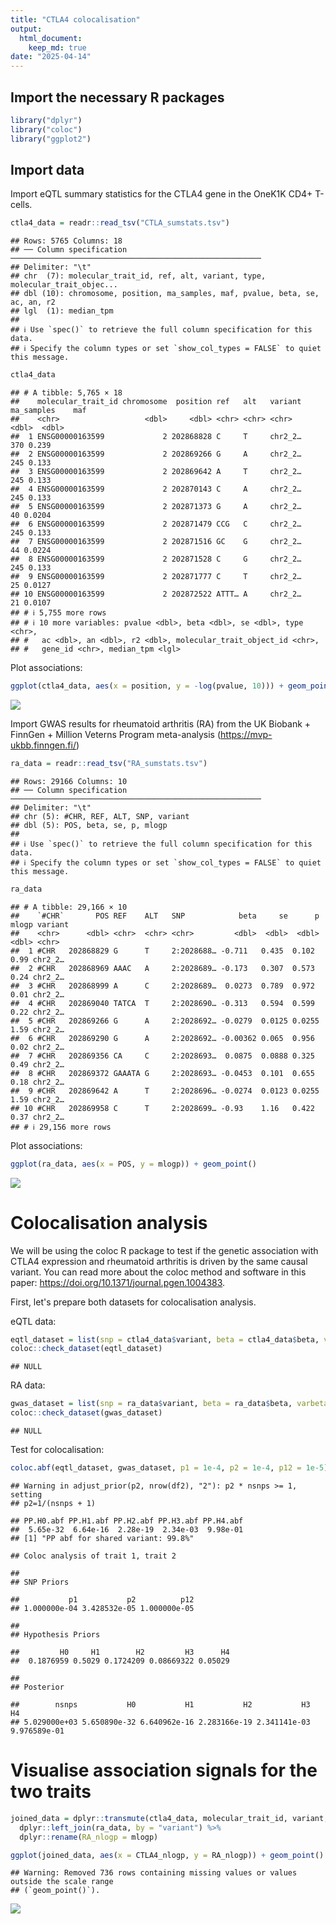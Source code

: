 ```yaml
---
title: "CTLA4 colocalisation"
output: 
  html_document: 
    keep_md: true
date: "2025-04-14"
---
```






## Import the necessary R packages

``` r
library("dplyr")
library("coloc")
library("ggplot2")
```

## Import data

Import eQTL summary statistics for the CTLA4 gene in the OneK1K CD4+ T-cells.


``` r
ctla4_data = readr::read_tsv("CTLA_sumstats.tsv")
```

```
## Rows: 5765 Columns: 18
## ── Column specification ────────────────────────────────────────────────────────
## Delimiter: "\t"
## chr  (7): molecular_trait_id, ref, alt, variant, type, molecular_trait_objec...
## dbl (10): chromosome, position, ma_samples, maf, pvalue, beta, se, ac, an, r2
## lgl  (1): median_tpm
## 
## ℹ Use `spec()` to retrieve the full column specification for this data.
## ℹ Specify the column types or set `show_col_types = FALSE` to quiet this message.
```

``` r
ctla4_data
```

```
## # A tibble: 5,765 × 18
##    molecular_trait_id chromosome  position ref   alt   variant ma_samples    maf
##    <chr>                   <dbl>     <dbl> <chr> <chr> <chr>        <dbl>  <dbl>
##  1 ENSG00000163599             2 202868828 C     T     chr2_2…        370 0.239 
##  2 ENSG00000163599             2 202869266 G     A     chr2_2…        245 0.133 
##  3 ENSG00000163599             2 202869642 A     T     chr2_2…        245 0.133 
##  4 ENSG00000163599             2 202870143 C     A     chr2_2…        245 0.133 
##  5 ENSG00000163599             2 202871373 G     A     chr2_2…         40 0.0204
##  6 ENSG00000163599             2 202871479 CCG   C     chr2_2…        245 0.133 
##  7 ENSG00000163599             2 202871516 GC    G     chr2_2…         44 0.0224
##  8 ENSG00000163599             2 202871528 C     G     chr2_2…        245 0.133 
##  9 ENSG00000163599             2 202871777 C     T     chr2_2…         25 0.0127
## 10 ENSG00000163599             2 202872522 ATTT… A     chr2_2…         21 0.0107
## # ℹ 5,755 more rows
## # ℹ 10 more variables: pvalue <dbl>, beta <dbl>, se <dbl>, type <chr>,
## #   ac <dbl>, an <dbl>, r2 <dbl>, molecular_trait_object_id <chr>,
## #   gene_id <chr>, median_tpm <lgl>
```

Plot associations:

``` r
ggplot(ctla4_data, aes(x = position, y = -log(pvalue, 10))) + geom_point()
```

![](CTLA4_colocalisation_files/figure-html/unnamed-chunk-4-1.png)<!-- -->

Import GWAS results for rheumatoid arthritis (RA) from the UK Biobank + FinnGen + Million Veterns Program meta-analysis (https://mvp-ukbb.finngen.fi/)


``` r
ra_data = readr::read_tsv("RA_sumstats.tsv")
```

```
## Rows: 29166 Columns: 10
## ── Column specification ────────────────────────────────────────────────────────
## Delimiter: "\t"
## chr (5): #CHR, REF, ALT, SNP, variant
## dbl (5): POS, beta, se, p, mlogp
## 
## ℹ Use `spec()` to retrieve the full column specification for this data.
## ℹ Specify the column types or set `show_col_types = FALSE` to quiet this message.
```

``` r
ra_data
```

```
## # A tibble: 29,166 × 10
##    `#CHR`       POS REF    ALT   SNP            beta     se      p mlogp variant
##    <chr>      <dbl> <chr>  <chr> <chr>         <dbl>  <dbl>  <dbl> <dbl> <chr>  
##  1 #CHR   202868829 G      T     2:2028688… -0.711   0.435  0.102   0.99 chr2_2…
##  2 #CHR   202868969 AAAC   A     2:2028689… -0.173   0.307  0.573   0.24 chr2_2…
##  3 #CHR   202868999 A      C     2:2028689…  0.0273  0.789  0.972   0.01 chr2_2…
##  4 #CHR   202869040 TATCA  T     2:2028690… -0.313   0.594  0.599   0.22 chr2_2…
##  5 #CHR   202869266 G      A     2:2028692… -0.0279  0.0125 0.0255  1.59 chr2_2…
##  6 #CHR   202869290 G      A     2:2028692… -0.00362 0.065  0.956   0.02 chr2_2…
##  7 #CHR   202869356 CA     C     2:2028693…  0.0875  0.0888 0.325   0.49 chr2_2…
##  8 #CHR   202869372 GAAATA G     2:2028693… -0.0453  0.101  0.655   0.18 chr2_2…
##  9 #CHR   202869642 A      T     2:2028696… -0.0274  0.0123 0.0255  1.59 chr2_2…
## 10 #CHR   202869958 C      T     2:2028699… -0.93    1.16   0.422   0.37 chr2_2…
## # ℹ 29,156 more rows
```

Plot associations:

``` r
ggplot(ra_data, aes(x = POS, y = mlogp)) + geom_point()
```

![](CTLA4_colocalisation_files/figure-html/unnamed-chunk-6-1.png)<!-- -->

# Colocalisation analysis

We will be using the coloc R package to test if the genetic association with CTLA4 expression and rheumatoid arthritis is driven by the same causal variant. You can read more about the coloc method and software in this paper: https://doi.org/10.1371/journal.pgen.1004383.

First, let's prepare both datasets for colocalisation analysis.

eQTL data:


``` r
eqtl_dataset = list(snp = ctla4_data$variant, beta = ctla4_data$beta, varbeta = ctla4_data$se^2, type = "quant", sdY = 1)
coloc::check_dataset(eqtl_dataset)
```

```
## NULL
```

RA data:

``` r
gwas_dataset = list(snp = ra_data$variant, beta = ra_data$beta, varbeta = ra_data$se^2, type = "cc")
coloc::check_dataset(gwas_dataset)
```

```
## NULL
```

Test for colocalisation:

``` r
coloc.abf(eqtl_dataset, gwas_dataset, p1 = 1e-4, p2 = 1e-4, p12 = 1e-5)
```

```
## Warning in adjust_prior(p2, nrow(df2), "2"): p2 * nsnps >= 1, setting
## p2=1/(nsnps + 1)
```

```
## PP.H0.abf PP.H1.abf PP.H2.abf PP.H3.abf PP.H4.abf 
##  5.65e-32  6.64e-16  2.28e-19  2.34e-03  9.98e-01 
## [1] "PP abf for shared variant: 99.8%"
```

```
## Coloc analysis of trait 1, trait 2
```

```
## 
## SNP Priors
```

```
##           p1           p2          p12 
## 1.000000e-04 3.428532e-05 1.000000e-05
```

```
## 
## Hypothesis Priors
```

```
##         H0     H1        H2         H3      H4
##  0.1876959 0.5029 0.1724209 0.08669322 0.05029
```

```
## 
## Posterior
```

```
##        nsnps           H0           H1           H2           H3           H4 
## 5.029000e+03 5.650890e-32 6.640962e-16 2.283166e-19 2.341141e-03 9.976589e-01
```

# Visualise association signals for the two traits

``` r
joined_data = dplyr::transmute(ctla4_data, molecular_trait_id, variant, CTLA4_nlogp = -log(pvalue, 10)) %>% 
  dplyr::left_join(ra_data, by = "variant") %>% 
  dplyr::rename(RA_nlogp = mlogp)

ggplot(joined_data, aes(x = CTLA4_nlogp, y = RA_nlogp)) + geom_point()
```

```
## Warning: Removed 736 rows containing missing values or values outside the scale range
## (`geom_point()`).
```

![](CTLA4_colocalisation_files/figure-html/unnamed-chunk-10-1.png)<!-- -->
